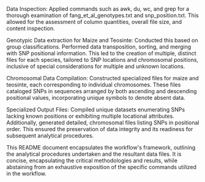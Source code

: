 Data Inspection: Applied commands such as awk, du, wc, and grep for a thorough examination of fang_et_al_genotypes.txt and snp_position.txt. This allowed for the assessment of column quantities, overall file size, and content inspection.

Genotypic Data extraction for Maize and Teosinte: Conducted this based on group classifications. Performed data transposition, sorting, and merging with SNP positional information. This led to the creation of multiple, distinct files for each species, tailored to SNP locations and chromosomal positions, inclusive of special considerations for multiple and unknown locations.

Chromosomal Data Compilation: Constructed specialized files for maize and teosinte, each corresponding to individual chromosomes. These files cataloged SNPs in sequences arranged by both ascending and descending positional values, incorporating unique symbols to denote absent data.

Specialized Output Files: Compiled unique datasets enumerating SNPs lacking known positions or exhibiting multiple locational attributes. Additionally, generated detailed, chromosomal files listing SNPs in positional order. This ensured the preservation of data integrity and its readiness for subsequent analytical procedures.

This README document encapsulates the workflow's framework, outlining the analytical procedures undertaken and the resultant data files. It is concise, encapsulating the critical methodologies and results, while abstaining from an exhaustive exposition of the specific commands utilized in the workflow.

